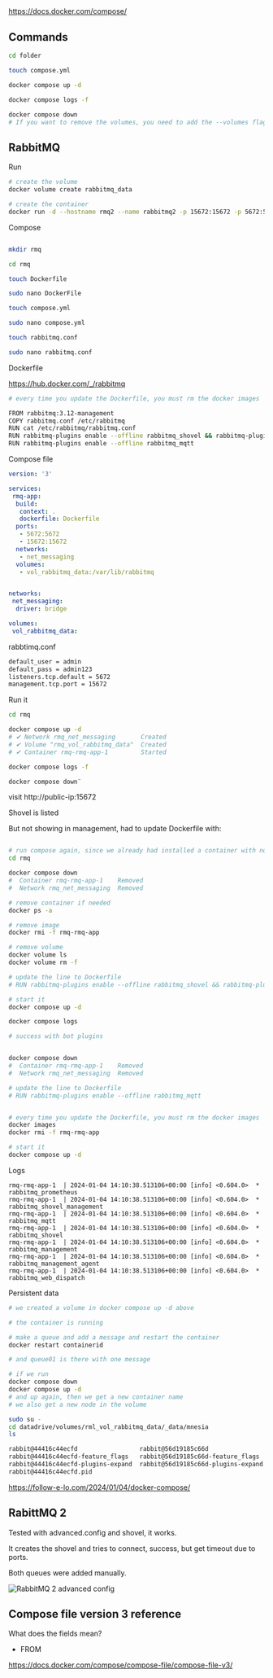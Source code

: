 ##


https://docs.docker.com/compose/

## Commands

```bash
cd folder

touch compose.yml

docker compose up -d

docker compose logs -f

docker compose down
# If you want to remove the volumes, you need to add the --volumes flag.

```

## RabbitMQ

Run

```bash
# create the volume
docker volume create rabbitmq_data

# create the container
docker run -d --hostname rmq2 --name rabbitmq2 -p 15672:15672 -p 5672:5672 --mount type=volume,src=rabbitmq_data,target=/var/lib/rabbitmq rabbitmq:3.12-management
```

Compose

```bash

mkdir rmq

cd rmq

touch Dockerfile

sudo nano DockerFile

touch compose.yml

sudo nano compose.yml

touch rabbitmq.conf

sudo nano rabbitmq.conf

```

Dockerfile

https://hub.docker.com/_/rabbitmq

```bash
# every time you update the Dockerfile, you must rm the docker images

FROM rabbitmq:3.12-management
COPY rabbitmq.conf /etc/rabbitmq
RUN cat /etc/rabbitmq/rabbitmq.conf
RUN rabbitmq-plugins enable --offline rabbitmq_shovel && rabbitmq-plugins enable --offline  rabbitmq_shovel_management
RUN rabbitmq-plugins enable --offline rabbitmq_mqtt

```
Compose file

```yml
version: '3'

services:
 rmq-app:
  build:
   context: .
   dockerfile: Dockerfile
  ports:
   - 5672:5672
   - 15672:15672
  networks:
   - net_messaging
  volumes:
   - vol_rabbitmq_data:/var/lib/rabbitmq


networks:
 net_messaging:
  driver: bridge

volumes:
 vol_rabbitmq_data:

```
rabbtimq.conf

```bash
default_user = admin
default_pass = admin123
listeners.tcp.default = 5672
management.tcp.port = 15672
```

Run it

```bash
cd rmq

docker compose up -d
# ✔ Network rmq_net_messaging       Created                                                                                                 
# ✔ Volume "rmq_vol_rabbitmq_data"  Created                                                                                                  
# ✔ Container rmq-rmq-app-1         Started 

docker compose logs -f

docker compose down¨


```

visit http://public-ip:15672

Shovel is listed

But not showing in management, had to update Dockerfile with:

```bash

# run compose again, since we already had installed a container with no rabbitmq_shovel_management in Dockerfile
cd rmq

docker compose down
#  Container rmq-rmq-app-1    Removed                                                                                                      
#  Network rmq_net_messaging  Removed

# remove container if needed
docker ps -a

# remove image
docker rmi -f rmq-rmq-app

# remove volume
docker volume ls
docker volume rm -f 

# update the line to Dockerfile
# RUN rabbitmq-plugins enable --offline rabbitmq_shovel && rabbitmq-plugins enable --offline rabbitmq_shovel_management

# start it 
docker compose up -d

docker compose logs

# success with bot plugins


docker compose down
#  Container rmq-rmq-app-1    Removed                                                                                                      
#  Network rmq_net_messaging  Removed

# update the line to Dockerfile
# RUN rabbitmq-plugins enable --offline rabbitmq_mqtt


# every time you update the Dockerfile, you must rm the docker images
docker images
docker rmi -f rmq-rmq-app

# start it
docker compose up -d

```
Logs
```logs
rmq-rmq-app-1  | 2024-01-04 14:10:38.513106+00:00 [info] <0.604.0>  * rabbitmq_prometheus
rmq-rmq-app-1  | 2024-01-04 14:10:38.513106+00:00 [info] <0.604.0>  * rabbitmq_shovel_management
rmq-rmq-app-1  | 2024-01-04 14:10:38.513106+00:00 [info] <0.604.0>  * rabbitmq_mqtt
rmq-rmq-app-1  | 2024-01-04 14:10:38.513106+00:00 [info] <0.604.0>  * rabbitmq_shovel
rmq-rmq-app-1  | 2024-01-04 14:10:38.513106+00:00 [info] <0.604.0>  * rabbitmq_management
rmq-rmq-app-1  | 2024-01-04 14:10:38.513106+00:00 [info] <0.604.0>  * rabbitmq_management_agent
rmq-rmq-app-1  | 2024-01-04 14:10:38.513106+00:00 [info] <0.604.0>  * rabbitmq_web_dispatch

```

Persistent data

```bash
# we created a volume in docker compose up -d above

# the container is running

# make a queue and add a message and restart the container
docker restart containerid

# and queue01 is there with one message

# if we run 
docker compose down
docker compose up -d 
# and up again, then we get a new container name
# we also get a new node in the volume

sudo su -
cd datadrive/volumes/rml_vol_rabbitmq_data/_data/mnesia
ls

rabbit@44416c44ecfd                 rabbit@56d19185c66d
rabbit@44416c44ecfd-feature_flags   rabbit@56d19185c66d-feature_flags
rabbit@44416c44ecfd-plugins-expand  rabbit@56d19185c66d-plugins-expand
rabbit@44416c44ecfd.pid


```
https://follow-e-lo.com/2024/01/04/docker-compose/

## RabittMQ 2

Tested with advanced.config and shovel, it works.

It creates the shovel and tries to connect, success, but get timeout due to ports.

Both queues were added manually.


![RabbitMQ 2 advanced config ](https://github.com/spawnmarvel/learning-docker/blob/main/images/rabbitmq_advanced2.jpg)



## Compose file version 3 reference

What does the fields mean?

* FROM


https://docs.docker.com/compose/compose-file/compose-file-v3/


